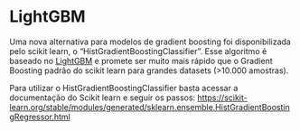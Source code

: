 # LightGBM

Uma nova alternativa para modelos de gradient boosting foi disponibilizada pelo scikit learn, o “HistGradientBoostingClassifier”. Esse algoritmo é baseado no [LightGBM](https://lightgbm.readthedocs.io/en/latest/) e promete ser muito mais rápido que o Gradient Boosting padrão do scikit learn para grandes datasets (>10.000 amostras).

Para utilizar o HistGradientBoostingClassifier basta acessar a documentação do Scikit learn e seguir os passos: https://scikit-learn.org/stable/modules/generated/sklearn.ensemble.HistGradientBoostingRegressor.html
